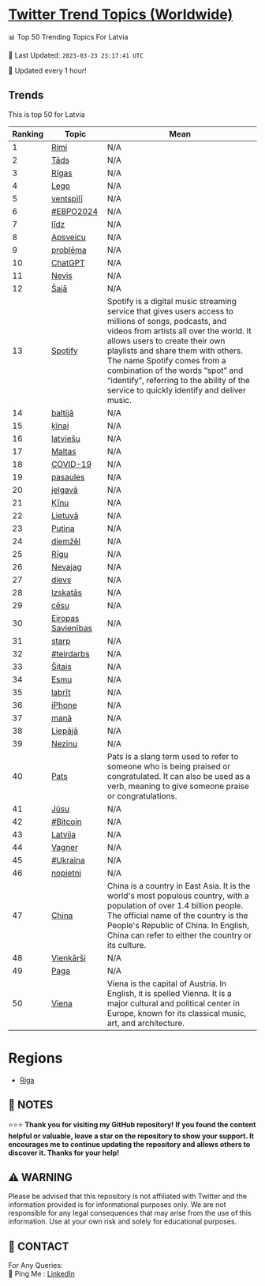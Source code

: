 [Twitter Trend Topics (Worldwide)](https://github.com/ErcinDedeoglu/Twitter-Trend-Topics)
==========


📊 Top 50 Trending Topics For Latvia

📆 Last Updated: `2023-03-23 23:17:41 UTC`

🔧 Updated every 1 hour!


## Trends

This is top 50 for Latvia

| Ranking | Topic | Mean |
| ------- | ------------ | ------------ |
| 1 | [Rimi](http://twitter.com/search?q=Rimi) | N/A |
| 2 | [Tāds](http://twitter.com/search?q=T%c4%81ds) | N/A |
| 3 | [Rīgas](http://twitter.com/search?q=R%c4%abgas) | N/A |
| 4 | [Lego](http://twitter.com/search?q=Lego) | N/A |
| 5 | [ventspilī](http://twitter.com/search?q=ventspil%c4%ab) | N/A |
| 6 | [#ЕВРО2024](http://twitter.com/search?q=%23%d0%95%d0%92%d0%a0%d0%9e2024) | N/A |
| 7 | [līdz](http://twitter.com/search?q=l%c4%abdz) | N/A |
| 8 | [Apsveicu](http://twitter.com/search?q=Apsveicu) | N/A |
| 9 | [problēma](http://twitter.com/search?q=probl%c4%93ma) | N/A |
| 10 | [ChatGPT](http://twitter.com/search?q=ChatGPT) | N/A |
| 11 | [Nevis](http://twitter.com/search?q=Nevis) | N/A |
| 12 | [Šajā](http://twitter.com/search?q=%c5%a0aj%c4%81) | N/A |
| 13 | [Spotify](http://twitter.com/search?q=Spotify) | Spotify is a digital music streaming service that gives users access to millions of songs, podcasts, and videos from artists all over the world. It allows users to create their own playlists and share them with others. The name Spotify comes from a combination of the words “spot” and “identify”, referring to the ability of the service to quickly identify and deliver music. |
| 14 | [baltijā](http://twitter.com/search?q=baltij%c4%81) | N/A |
| 15 | [ķīnai](http://twitter.com/search?q=%c4%b7%c4%abnai) | N/A |
| 16 | [latviešu](http://twitter.com/search?q=latvie%c5%a1u) | N/A |
| 17 | [Maltas](http://twitter.com/search?q=Maltas) | N/A |
| 18 | [COVID-19](http://twitter.com/search?q=COVID-19) | N/A |
| 19 | [pasaules](http://twitter.com/search?q=pasaules) | N/A |
| 20 | [jelgavā](http://twitter.com/search?q=jelgav%c4%81) | N/A |
| 21 | [Ķīnu](http://twitter.com/search?q=%c4%b6%c4%abnu) | N/A |
| 22 | [Lietuvā](http://twitter.com/search?q=Lietuv%c4%81) | N/A |
| 23 | [Putina](http://twitter.com/search?q=Putina) | N/A |
| 24 | [diemžēl](http://twitter.com/search?q=diem%c5%be%c4%93l) | N/A |
| 25 | [Rīgu](http://twitter.com/search?q=R%c4%abgu) | N/A |
| 26 | [Nevajag](http://twitter.com/search?q=Nevajag) | N/A |
| 27 | [dievs](http://twitter.com/search?q=dievs) | N/A |
| 28 | [Izskatās](http://twitter.com/search?q=Izskat%c4%81s) | N/A |
| 29 | [cēsu](http://twitter.com/search?q=c%c4%93su) | N/A |
| 30 | [Eiropas Savienības](http://twitter.com/search?q=Eiropas+Savien%c4%abbas) | N/A |
| 31 | [starp](http://twitter.com/search?q=starp) | N/A |
| 32 | [#teirdarbs](http://twitter.com/search?q=%23teirdarbs) | N/A |
| 33 | [Šitais](http://twitter.com/search?q=%c5%a0itais) | N/A |
| 34 | [Esmu](http://twitter.com/search?q=Esmu) | N/A |
| 35 | [labrīt](http://twitter.com/search?q=labr%c4%abt) | N/A |
| 36 | [iPhone](http://twitter.com/search?q=iPhone) | N/A |
| 37 | [manā](http://twitter.com/search?q=man%c4%81) | N/A |
| 38 | [Liepājā](http://twitter.com/search?q=Liep%c4%81j%c4%81) | N/A |
| 39 | [Nezinu](http://twitter.com/search?q=Nezinu) | N/A |
| 40 | [Pats](http://twitter.com/search?q=Pats) | Pats is a slang term used to refer to someone who is being praised or congratulated. It can also be used as a verb, meaning to give someone praise or congratulations. |
| 41 | [Jūsu](http://twitter.com/search?q=J%c5%absu) | N/A |
| 42 | [#Bitcoin](http://twitter.com/search?q=%23Bitcoin) | N/A |
| 43 | [Latvija](http://twitter.com/search?q=Latvija) | N/A |
| 44 | [Vagner](http://twitter.com/search?q=Vagner) | N/A |
| 45 | [#Ukraina](http://twitter.com/search?q=%23Ukraina) | N/A |
| 46 | [nopietni](http://twitter.com/search?q=nopietni) | N/A |
| 47 | [China](http://twitter.com/search?q=China) | China is a country in East Asia. It is the world's most populous country, with a population of over 1.4 billion people. The official name of the country is the People's Republic of China. In English, China can refer to either the country or its culture. |
| 48 | [Vienkārši](http://twitter.com/search?q=Vienk%c4%81r%c5%a1i) | N/A |
| 49 | [Paga](http://twitter.com/search?q=Paga) | N/A |
| 50 | [Viena](http://twitter.com/search?q=Viena) | Viena is the capital of Austria. In English, it is spelled Vienna. It is a major cultural and political center in Europe, known for its classical music, art, and architecture. |



# Regions

* [Riga](</Latvia/Riga.md>)



## 📝 NOTES

⭐⭐⭐ **Thank you for visiting my GitHub repository! If you found the content helpful or valuable, leave a star on the repository to show your support. It encourages me to continue updating the repository and allows others to discover it. Thanks for your help!**


## ⚠️ WARNING

Please be advised that this repository is not affiliated with Twitter and the information provided is for informational purposes only. We are not responsible for any legal consequences that may arise from the use of this information. Use at your own risk and solely for educational purposes.


## 📨 CONTACT

 For Any Queries:  
            🏓 Ping Me : [LinkedIn](https://www.linkedin.com/in/ercindedeoglu/)

